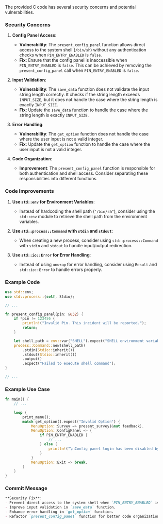 The provided C code has several security concerns and potential vulnerabilities. 

### Security Concerns

1. **Config Panel Access**: 
   - **Vulnerability**: The `present_config_panel` function allows direct access to the system shell (`/bin/sh`) without any authentication checks when `PIN_ENTRY_ENABLED` is `false`.
   - **Fix**: Ensure that the config panel is inaccessible when `PIN_ENTRY_ENABLED` is `false`. This can be achieved by removing the `present_config_panel` call when `PIN_ENTRY_ENABLED` is `false`.

2. **Input Validation**:
   - **Vulnerability**: The `save_data` function does not validate the input string length correctly. It checks if the string length exceeds `INPUT_SIZE`, but it does not handle the case where the string length is exactly `INPUT_SIZE`.
   - **Fix**: Update the `save_data` function to handle the case where the string length is exactly `INPUT_SIZE`.

3. **Error Handling**:
   - **Vulnerability**: The `get_option` function does not handle the case where the user input is not a valid integer.
   - **Fix**: Update the `get_option` function to handle the case where the user input is not a valid integer.

4. **Code Organization**:
   - **Improvement**: The `present_config_panel` function is responsible for both authentication and shell access. Consider separating these responsibilities into different functions.

### Code Improvements

1. **Use `std::env` for Environment Variables**:
   - Instead of hardcoding the shell path (`"/bin/sh"`), consider using the `std::env` module to retrieve the shell path from the environment variables.

2. **Use `std::process::Command` with `stdin` and `stdout`**:
   - When creating a new process, consider using `std::process::Command` with `stdin` and `stdout` to handle input/output redirection.

3. **Use `std::io::Error` for Error Handling**:
   - Instead of using `unwrap` for error handling, consider using `Result` and `std::io::Error` to handle errors properly.

### Example Code

```rust
use std::env;
use std::process::{self, Stdio};

// ...

fn present_config_panel(pin: &u32) {
    if *pin != 123456 {
        println!("Invalid Pin. This incident will be reported.");
        return;
    }

    let shell_path = env::var("SHELL").expect("SHELL environment variable not set");
    process::Command::new(shell_path)
        .stdin(Stdio::inherit())
        .stdout(Stdio::inherit())
        .output()
        .expect("Failed to execute shell command");
}

// ...
```

### Example Use Case

```rust
fn main() {
    // ...

    loop {
        print_menu();
        match get_option().expect("Invalid Option") {
            MenuOption::Survey => present_survey(&mut feedback),
            MenuOption::ConfigPanel => {
                if PIN_ENTRY_ENABLED {
                    // ...
                } else {
                    println!("\nConfig panel login has been disabled by the administrator.");
                }
            }
            MenuOption::Exit => break,
        }
    }
}
```

### Commit Message

```markdown
**Security Fix**: 
- Prevent direct access to the system shell when `PIN_ENTRY_ENABLED` is `false`.
- Improve input validation in `save_data` function.
- Enhance error handling in `get_option` function.
- Refactor `present_config_panel` function for better code organization.
```